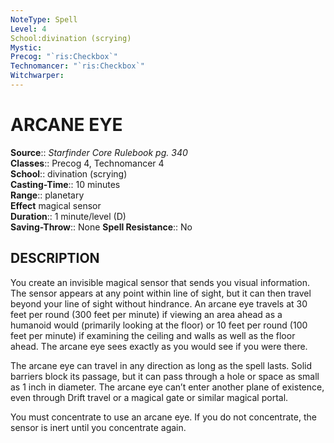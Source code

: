 ```yaml
---
NoteType: Spell
Level: 4
School:divination (scrying) 
Mystic:
Precog: "`ris:Checkbox`"
Technomancer: "`ris:Checkbox`"
Witchwarper:
---
```

# ARCANE EYE

**Source**:: _Starfinder Core Rulebook pg. 340_  
**Classes**:: Precog 4, Technomancer 4  
**School**:: divination (scrying)  
**Casting-Time**:: 10 minutes  
**Range**:: planetary  
**Effect** magical sensor  
**Duration**:: 1 minute/level (D)  
**Saving-Throw**:: None
**Spell Resistance**:: No

## DESCRIPTION

You create an invisible magical sensor that sends you visual information. The sensor appears at any point within line of sight, but it can then travel beyond your line of sight without hindrance. An arcane eye travels at 30 feet per round (300 feet per minute) if viewing an area ahead as a humanoid would (primarily looking at the floor) or 10 feet per round (100 feet per minute) if examining the ceiling and walls as well as the floor ahead. The arcane eye sees exactly as you would see if you were there.

The arcane eye can travel in any direction as long as the spell lasts. Solid barriers block its passage, but it can pass through a hole or space as small as 1 inch in diameter. The arcane eye can’t enter another plane of existence, even through Drift travel or a magical gate or similar magical portal.

You must concentrate to use an arcane eye. If you do not concentrate, the sensor is inert until you concentrate again.
